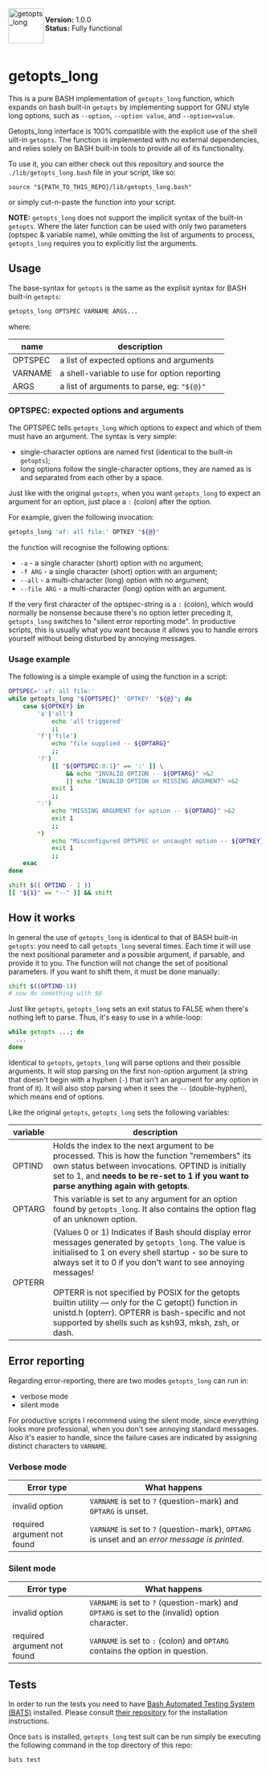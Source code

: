 <img src="https://umka.dk/getopts_logo/logo.png" alt="getopts_long" align="left" height="70">

**Version:** 1.0.0 <br>
**Status:** Fully functional

<br>

# getopts_long

This is a pure BASH implementation of `getopts_long` function, which expands on bash built-in `getopts` by implementing support for GNU style long options, such as `--option`, `--option value`, and `--option=value`.

Getopts_long interface is 100% compatible with the explicit use of the shell uilt-in `getopts`. The function is implemented with no external dependencies, and relies solely on BASH built-in tools to provide all of its functionality.

To use it, you can either check out this repository and source the `./lib/getopts_long.bash` file in your script, like so:

```
source "${PATH_TO_THIS_REPO}/lib/getopts_long.bash"
```

or simply cut-n-paste the function into your script.

**NOTE:** `getopts_long` does not support the implicit syntax of the built-in `getopts`. Where the later function can be used with only two parameters (optspec & variable name), while omitting the list of arguments to process, `getopts_long` requires you to explicitly list the arguments.

## Usage

The base-syntax for `getopts` is the same as the explisit syntax for BASH built-in `getopts`:

``` bash
getopts_long OPTSPEC VARNAME ARGS...
```

where:

| name    | description |
| ------- | ----------- |
| OPTSPEC | a list of expected options and arguments |
| VARNAME | a shell-variable to use for option reporting |
| ARGS    | a list of arguments to parse, eg: `"${@}"` |

### OPTSPEC: expected options and arguments

The OPTSPEC tells `getopts_long` which options to expect and which of them must have an argument. The syntax is very simple:

- single-character options are named first (identical to the built-in `getopts`);
- long options follow the single-character options, they are named as is and separated from each other by a space.

Just like with the original `getopts`, when you want `getopts_long` to expect an argument for an option, just place a `:` (colon) after the option.

For example, given the following invocation:

``` bash
getopts_long 'af: all file:' OPTKEY "${@}"
```

the function will recognise the following options:

- `-a` - a single character (short) option with no argument;
- `-f ARG` - a single character (short) option with an argument;
- `--all` - a multi-character (long) option with no argument;
- `--file ARG` - a multi-character (long) option with an argument.

If the very first character of the optspec-string is a `:` (colon), which would normally be nonsense because there's no option letter preceding it, `getopts_long` switches to "silent error reporting mode". In productive scripts, this is usually what you want because it allows you to handle errors yourself without being disturbed by annoying messages.

### Usage example

The following is a simple example of using the function in a script:

``` bash
OPTSPEC=':af: all file:'
while getopts_long "${OPTSPEC}" 'OPTKEY' "${@}"; do
    case ${OPTKEY} in
        'a'|'all')
            echo 'all triggered'
            ;;
        'f'|'file')
            echo "file supplied -- ${OPTARG}"
            ;;
        '?')
            [[ "${OPTSPEC:0:1}" == ':' ]] \
                && echo "INVALID OPTION -- ${OPTARG}" >&2
                || echo "INVALID OPTION or MISSING ARGUMENT" >&2
            exit 1
            ;;
        ':')
            echo "MISSING ARGUMENT for option -- ${OPTARG}" >&2
            exit 1
            ;;
        *)
            echo "Misconfigured OPTSPEC or uncaught option -- ${OPTKEY}" >&2
            exit 1
            ;;
    esac
done

shift $(( OPTIND - 1 ))
[[ "${1}" == "--" ]] && shift
```

## How it works

In general the use of `getopts_long` is identical to that of BASH built-in `getopts`: you need to call `getopts_long` several times. Each time it will use the next positional parameter and a possible argument, if parsable, and provide it to you. The function will not change the set of positional parameters. If you want to shift them, it must be done manually:

``` bash
shift $((OPTIND-1))
# now do something with $@
```

Just like `getopts`, `getopts_long` sets an exit status to FALSE when there's nothing left to parse. Thus, it's easy to use in a while-loop:

``` bash
while getopts ...; do
  ...
done
```

Identical to `getopts`, `getopts_long` will parse options and their possible arguments. It will stop parsing on the first non-option argument (a string that doesn't begin with a hyphen (`-`) that isn't an argument for any option in front of it). It will also stop parsing when it sees the `--` (double-hyphen), which means end of options.

Like the original `getopts`, `getopts_long` sets the following variables:

| variable | description |
| -------- | ----------- |
| OPTIND   | Holds the index to the next argument to be processed. This is how the function "remembers" its own status between invocations. OPTIND is initially set to 1, and **needs to be re-set to 1 if you want to parse anything again with getopts**. |
| OPTARG   | This variable is set to any argument for an option found by `getopts_long`. It also contains the option flag of an unknown option. |
| OPTERR   | (Values 0 or 1) Indicates if Bash should display error messages generated by `getopts_long`. The value is initialised to 1 on every shell startup - so be sure to always set it to 0 if you don't want to see annoying messages! <br><br> OPTERR is not specified by POSIX for the getopts builtin utility — only for the C getopt() function in unistd.h (opterr). OPTERR is bash-specific and not supported by shells such as ksh93, mksh, zsh, or dash. |

## Error reporting

Regarding error-reporting, there are two modes `getopts_long` can run in:

- verbose mode
- silent mode

For productive scripts I recommend using the silent mode, since everything looks more professional, when you don't see annoying standard messages. Also it's easier to handle, since the failure cases are indicated by assigning distinct characters to `VARNAME`.

### Verbose mode

| Error type                  | What happens |
| --------------------------- | ------------ |
| invalid option              | `VARNAME` is set to `?` (question-mark) and `OPTARG` is unset. |
| required argument not found | `VARNAME` is set to `?` (question-mark), `OPTARG` is unset and an _error message is printed_. |

### Silent mode

| Error type                  | What happens |
| --------------------------- | ------------ |
| invalid option              | `VARNAME` is set to `?` (question-mark) and `OPTARG` is set to the (invalid) option character. |
| required argument not found | `VARNAME` is set to `:` (colon) and `OPTARG` contains the option in question. |

## Tests

In order to run the tests you need to have [Bash Automated Testing System (BATS)](https://github.com/bats-core/bats-core) installed. Please consult [their repository](https://github.com/bats-core/bats-core) for the installation instructions.

Once `bats` is installed, `getopts_long` test suit can be run simply be executing the following command in the top directory of this repo:

```
bats test
```
